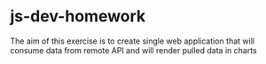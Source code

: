 # js-dev-homework
The aim of this exercise is to create single web application that will consume data from remote API and will render pulled data in charts

